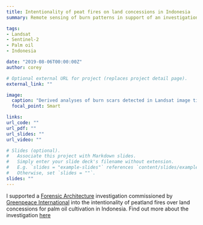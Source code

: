 ```yaml
---
title: Intentionality of peat fires on land concessions in Indonesia
summary: Remote sensing of burn patterns in support of an investigation around the intentionality of peatland fires for forest clearing

tags:
- Landsat
- Sentinel-2
- Palm oil
- Indonesia

date: "2019-08-06T00:00:00Z"
author: corey

# Optional external URL for project (replaces project detail page).
external_link: ""

image:
  caption: "Derived analyses of burn scars detected in Landsat image time series over a palm oil concession in West Papua, Indonesia. The image visualizes Normalised Burn Ratio (NBR) and was modified by Forensic Architecture"
  focal_point: Smart

links:
url_code: ""
url_pdf: ""
url_slides: ""
url_video: ""

# Slides (optional).
#   Associate this project with Markdown slides.
#   Simply enter your slide deck's filename without extension.
#   E.g. `slides = "example-slides"` references `content/slides/example-slides.md`.
#   Otherwise, set `slides = ""`.
slides: ""
---
```


I supported a [Forensic Architecture](https://forensic-architecture.org/) investigation commissioned by [Greenpeace International](https://www.greenpeace.org/international/) into the intentionality of peatland fires over land concessions for palm oil cultivation in Indonesia. Find out more about the investigation [here](https://forensic-architecture.org/investigation/intentional-fires-in-papua)